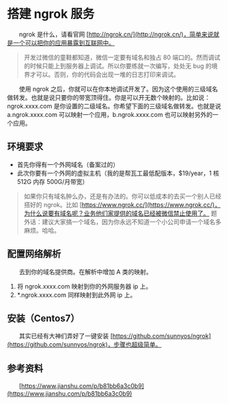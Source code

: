 # 搭建 ngrok 服务

　　ngrok 是什么，请看官网 [http://ngrok.cn/](http://ngrok.cn/)，简单来说就是一个可以把你的应用暴露到互联网中。

> 开发过微信的童鞋都知道，微信一定要有域名和独占 80 端口的。然而调试的时候只能上到服务器上调试。所以你要练就一次编写，处处无 bug 的境界才可以。否则，你的代码会出现一堆的日志打印来调试。
>

　　使用 ngrok 之后，你就可以在你本地调试开发了。因为这个使用的三级域名做转发。也就是说只要你的带宽顶得住。你是可以开无数个映射的。比如说：ngrok.xxxx.com 是你设置的二级域名。你希望下面的三级域名做转发。也就是说 a.ngrok.xxxx.com 可以映射一个应用，b.ngrok.xxxx.com 也可以映射另外的一个应用。

## 环境要求

* 首先你得有一个外网域名（备案过的）
* 此次你要有一个外网的虚拟主机（我的是帮瓦工最低配版本，$19/year，1 核 512G 内存 500G/月带宽）

> 如果你只有域名肿么办，还是有办法的。你可以低成本的去买一个别人已经搭好的 ngrok。比如 [https://www.ngrok.cc/](https://www.ngrok.cc/)，为什么说要有域名呢？业务他们家提供的域名已经被微信禁止使用了。
> 题外话：建议大家搞一个域名，因为你永远不知道一个小公司申请一个域名多麻烦。哈哈。
>

## 配置网络解析

　　去到你的域名提供商。在解析中增加 A 类的映射。

1. 将 ngrok.xxxx.com 映射到你的外网服务器 ip 上。
2. *.ngrok.xxxx.com 同样映射到此外网 ip 上。

## 安装（Centos7）

　　其实已经有大神们弄好了一键安装 [https://github.com/sunnyos/ngrok](https://github.com/sunnyos/ngrok)，步骤也超级简单。

## 参考资料

　　[https://www.jianshu.com/p/b81bb6a3c0b9](https://www.jianshu.com/p/b81bb6a3c0b9)

　　
